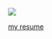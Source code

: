 <p >
  <img  src="https://i.imgur.com/O3im7kI.png"/>
</p>

[my resume](https://github.com/mustafa-ozturk/mozturk.dev)
